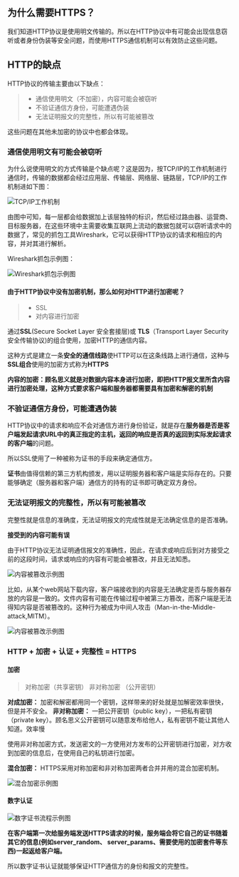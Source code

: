 ## 为什么需要HTTPS？

我们知道HTTP协议是使用明文传输的。所以在HTTP协议中有可能会出现信息窃听或者身份伪装等安全问题，而使用HTTPS通信机制可以有效防止这些问题。


## HTTP的缺点

HTTP协议的传输主要由以下缺点：

> - 通信使用明文（不加密），内容可能会被窃听
> - 不验证通信方身份，可能遭遇伪装
> - 无法证明报文的完整性，所以有可能被篡改

这些问题在其他未加密的协议中也都会体现。

### 通信使用明文有可能会被窃听

为什么说使用明文的方式传输是个缺点呢？这是因为，按TCP/IP的工作机制进行通信时，传输的数据都会经过应用层、传输层、网络层、链路层，TCP/IP的工作机制进如下图：

![TCP/IP工作机制](../img/Bowser/http.png)

由图中可知，每一层都会给数据加上该层独特的标识，然后经过路由器、运营商、目标服务器，在这些环境中主需要收集互联网上流动的数据包就可以窃听请求中的数据了，常见的抓包工具Wireshark，它可以获得HTTP协议的请求和相应的内容，并对其进行解析。

Wireshark抓包示例图：

![Wireshark抓包示例图](../img/Bowser/wireshark.png)

#### 由于HTTP协议中没有加密机制，那么如何对HTTP进行加密呢？

> - SSL
> - 对内容进行加密

通过**SSL**(Secure Socket Layer 安全套接层)或 **TLS**（Transport Layer Security 安全传输协议)的组合使用，加密HTTP的通信内容。

这种方式是建立一条**安全的通信线路**使HTTP可以在这条线路上进行通信，这种与**SSL组合**使用的加密方式称为**HTTPS**

**内容的加密：顾名思义就是对数据内容本身进行加密，即把HTTP报文里所含内容进行加密处理，这种方式要求客户端和服务器都需要具有加密和解密的机制**

### 不验证通信方身份，可能遭遇伪装

HTTP协议中的请求和响应不会对通信方进行身份验证，就是存在**服务器是否是客户端发起请求URL中的真正指定的主机，返回的响应是否真的返回到实际发起请求的客户端**的问题。

所以SSL使用了一种被称为证书的手段来确定通信方。

**证书**由值得信赖的第三方机构颁发，用以证明服务器和客户端是实际存在的。只要能够确定（服务器和客户端）通信方的持有的证书即可确定双方身份。

### 无法证明报文的完整性，所以有可能被篡改

完整性就是信息的准确度，无法证明报文的完成性就是无法确定信息的是否准确。

**接受到的内容可能有误**

由于HTTP协议无法证明通信报文的准确性，因此，在请求或响应后到对方接受之前的这段时间，请求或响应的内容有可能会被篡改，并且无法知悉。

![内容被篡改示例图](../img/Bowser/内容被篡改.PNG)

比如，从某个web网站下载内容，客户端接收到的内容是无法确定是否与服务器存放的内容是一致的。文件内容有可能在传输过程中被第三方篡改，而客户端是无法得知内容是否被篡改的。这种行为被成为中间人攻击（Man-in-the-Middle-attack,MITM）。

![内容被篡改示例图](../img/Bowser/中间人攻击.PNG) 

### HTTP + 加密 + 认证 + 完整性 = HTTPS

#### 加密
> 对称加密（共享密钥）
> 非对称加密 （公开密钥）

**对成加密：** 加密和解密都用同一个密钥，这样带来的好处就是加解密效率很快，但是并不安全。
**非对称加密：** 一把公开密钥（public key），一把私有密钥（private key）。顾名思义公开密钥可以随意发布给他人，私有密钥不能让其他人知道。效率慢

使用非对称加密方式，发送密文的一方使用对方发布的公开密钥进行加密，对方收到加密的信息后，在使用自己的私钥进行加密。

**混合加密：** HTTPS采用对称加密和非对称加密两者合并并用的混合加密机制。

![混合加密示例图](../img/Bowser/混合加密机制.PNG) 

#### 数字认证

![数字证书流程示例图](../img/Bowser/数字证书流程图.PNG) 

**在客户端第一次给服务端发送HTTPS请求的时候，服务端会将它自己的证书随着其它的信息(例如server_random、 server_params、需要使用的加密套件等东西)一起返给客户端。**

所以数字证书认证就能够保证HTTP通信方的身份和报文的完整性。





